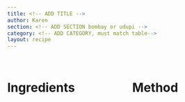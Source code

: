 ```yaml
---
title: <!-- ADD TITLE -->
author: Karen
section: <!-- ADD SECTION bombay or udupi -->
category: <!-- ADD CATEGORY, must match table-->
layout: recipe
---
```


<!-- REPLACE ME WITH PREAMBLE (optional) -->

<br>
<div class='columns'> <div class='column is-one-third p-3' markdown='1'>

# Ingredients

<!-- REPLACE ME WITH INGREDIENTS LIST -->
 
</div> <div class='column is-two-thirds p-3' markdown='1'>

# Method

<!-- REPLACE ME WITH METHOD -->

</div> </div>
